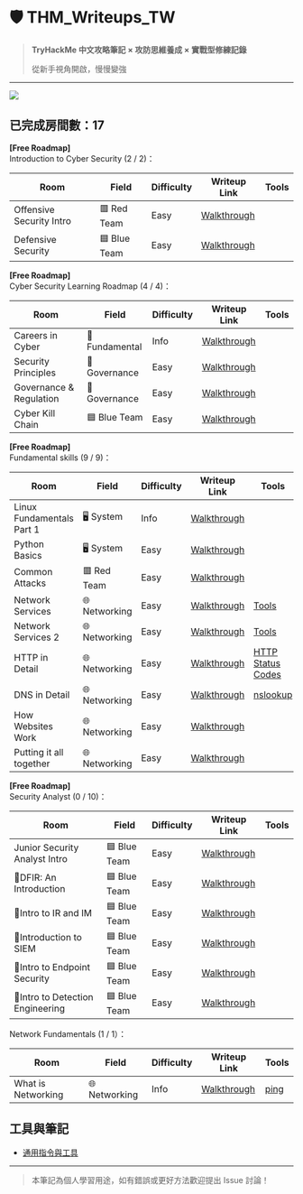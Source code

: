 # 🛡️ THM_Writeups_TW

> **TryHackMe 中文攻略筆記 × 攻防思維養成 × 實戰型修練記錄** 
>
> 從新手視角開啟，慢慢變強

---
[![](https://tryhackme-badges.s3.amazonaws.com/Moieph.png?cb=02)](https://tryhackme.com/p/Moieph)

## 已完成房間數：17

**[Free Roadmap]** <br>Introduction to Cyber Security (2 / 2)：

| Room                       |                 Field                | Difficulty | Writeup Link                                                 | Tools                                                                                                                                                                                                                                                                                                                                                                                                                                                                     | 
|----------------------------|--------------------------------------|------------|--------------------------------------------------------------|---------------------------------------------------------------------------------------------------------------------------------------------------------------------------------------------------------------------------------------------------------------------------------------------------------------------------------------------------------------------------------------------------------------------------------------------------------------------------|
| Offensive Security Intro   |               	🟥 Red Team       | Easy       | [Walkthrough](./rooms/01_Offensive%20Security%20Intro.md)    |
| Defensive Security         |             🟦 Blue Team         | Easy       | [Walkthrough](./rooms/02_Defensive%20Security%20Intro.md)    |

**[Free Roadmap]** <br>Cyber Security Learning Roadmap (4 / 4)：

| Room                       |                 Field                | Difficulty | Writeup Link                                                 | Tools                                                                                                                                                                                                                                                                                                                                                                                                                                                                     |
|----------------------------|--------------------------------------|------------|--------------------------------------------------------------|---------------------------------------------------------------------------------------------------------------------------------------------------------------------------------------------------------------------------------------------------------------------------------------------------------------------------------------------------------------------------------------------------------------------------------------------------------------------------|
| Careers in Cyber           |           🔧Fundamental    | Info       | [Walkthrough](./rooms/03_Careers%20in%20Cyber.md)            |
| Security Principles        |   🧾 Governance | Easy       | [Walkthrough](./rooms/05_Security%20Principles.md)           |
| Governance & Regulation    |   🧾 Governance | Easy       | [Walkthrough](./rooms/06_Governance%20&%20Regulation.md)     |
| Cyber Kill Chain           |        🟦 Blue Team    | Easy       | [Walkthrough](./rooms/07_Cyber%20Kill%20Chain.md)            |

**[Free Roadmap]** <br>Fundamental skills (9 / 9)：

| Room                      |                 Field                | Difficulty | Writeup Link                                                 | Tools                                                                                                                                                                                                                                                                                                                                                                                                                                                                     |
|---------------------------|--------------------------------------|------------|--------------------------------------------------------------|---------------------------------------------------------------------------------------------------------------------------------------------------------------------------------------------------------------------------------------------------------------------------------------------------------------------------------------------------------------------------------------------------------------------------------------------------------------------------|
| Linux Fundamentals Part 1 |    🖥️ System  | Info       | [Walkthrough](./rooms/08_Linux%20Fundamentals%20Part%201.md) |
| Python Basics             |     🖥️ System | Easy       | [Walkthrough](./rooms/09_Python%20Basics.md)                 |
| Common Attacks            |    	🟥 Red Team   | Easy       | [Walkthrough](./rooms/10_Common%20Attack.md)                 |
| Network Services          |    🌐 Networking   | Easy       | [Walkthrough](./rooms/11_Network%20Services.md)              | [Tools](./rooms/11_Network%20Services%20Tools.md)                                                                                                                                                                                                                                                                                                                                                                                                                         | 
| Network Services 2        |    🌐 Networking   | Easy       | [Walkthrough](./rooms/12_Network%20Services%202.md)          | [Tools](./rooms/12_Network%20Services%202%20Tools.md)
| HTTP in Detail            |    🌐 Networking   | Easy       | [Walkthrough](./rooms/13_HTTP%20in%20Detail.md)              | [HTTP Status Codes](Tools.md#HTTP%20Status%20Codes)                                                                                                                                                                                                                                                                                                                                                                                                                       
| DNS in Detail             |    🌐 Networking   | Easy       | [Walkthrough](./rooms/14_DNS%20in%20Detail.md)               | [nslookup](Tools.md#nslookup) 
| How Websites Work         |    🌐 Networking   | Easy       | [Walkthrough](./rooms/15_How%20Websites%20Work.md)           |  
| Putting it all together |    🌐 Networking   | Easy       | [Walkthrough](./rooms/16_Putting%20it%20all%20together.md)   | 

**[Free Roadmap]** <br>Security Analyst (0 / 10)：

| Room                          |                 Field                | Difficulty | Writeup Link                                                     | Tools                                                                                                                                                                                                                                                                                                                                                                                                                                                                     |
|-------------------------------|--------------------------------------|------------|------------------------------------------------------------------|---------------------------------------------------------------------------------------------------------------------------------------------------------------------------------------------------------------------------------------------------------------------------------------------------------------------------------------------------------------------------------------------------------------------------------------------------------------------------|
| Junior Security Analyst Intro |    🟦 Blue Team   | Easy       | [Walkthrough](./rooms/17_Junior%20Security%20Analyst%20Intro.md) |
| 🔧DFIR: An Introduction |    🟦 Blue Team   | Easy       | [Walkthrough](./rooms/18_DFIR:%20An%20Introduction.md)           |
| 🔧Intro to IR and IM |    🟦 Blue Team   | Easy       | [Walkthrough](./rooms/19_Intro%20to%20IR%20and%20IM.md)          |
| 🔧Introduction to SIEM |    🟦 Blue Team   | Easy       | [Walkthrough](./rooms/20_Introduction%20to%20SIEM.md)            |
| 🔧Intro to Endpoint Security |    🟦 Blue Team   | Easy       | [Walkthrough](./rooms/21_Intro%20to%20Endpoint%20Security.md)    |
| 🔧Intro to Detection Engineering |    🟦 Blue Team   | Easy       | [Walkthrough](./rooms/19_Intro%20to%20IR%20and%20IM.md)          |



Network Fundamentals (1 / 1）：

| Room                       |                 Field                | Difficulty | Writeup Link                                                 | Tools                                                                                                                                                                                                                                                                                                                                                                                                                                                                     |
|----------------------------|--------------------------------------|------------|--------------------------------------------------------------|---------------------------------------------------------------------------------------------------------------------------------------------------------------------------------------------------------------------------------------------------------------------------------------------------------------------------------------------------------------------------------------------------------------------------------------------------------------------------|
| What is Networking         |      🌐 Networking   | Info       | [Walkthrough](./rooms/04_What%20is%20Networking.md)          | [ping](Tools.md#ping)                                                                                                                                                                                                                                                                                                                                                                                                                                                     |


## 工具與筆記
- [通用指令與工具](Tools.md)

---

> 本筆記為個人學習用途，如有錯誤或更好方法歡迎提出 Issue 討論！
